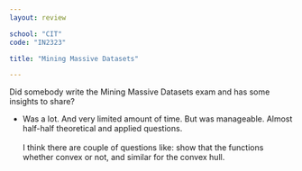 ```yaml
---
layout: review

school: "CIT"
code: "IN2323"

title: "Mining Massive Datasets"

---
```


Did somebody write the Mining Massive Datasets exam and has some insights to share?

- Was a lot. And very limited amount of time. But was manageable. Almost half-half theoretical and applied questions.<br/><br/>
I think there are couple of questions like: show that the functions whether convex or not, and similar for the convex hull.
